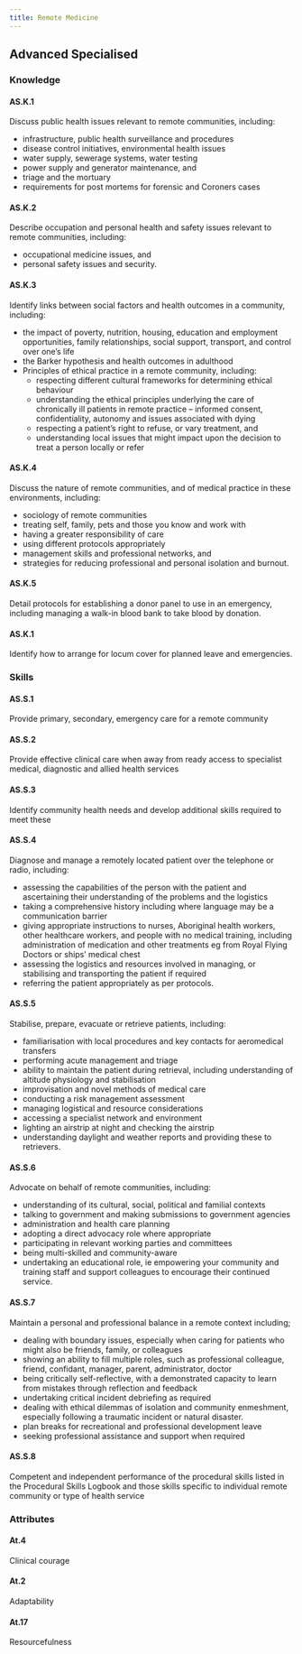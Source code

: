 ```yaml
---
title: Remote Medicine
---
```


## Advanced Specialised

### Knowledge

#### AS.K.1

Discuss public health issues relevant to remote communities, including: 
- infrastructure, public health surveillance and procedures
- disease control initiatives, environmental health issues
- water supply, sewerage systems, water testing
- power supply and generator maintenance, and
- triage and the mortuary
- requirements for post mortems for forensic and Coroners cases 

#### AS.K.2

Describe occupation and personal health and safety issues relevant to remote communities, including:
- occupational medicine issues, and
- personal safety issues and security.

#### AS.K.3

Identify links between social factors and health outcomes in a community, including: 
- the impact of poverty, nutrition, housing, education and employment opportunities, family relationships, social support, transport, and control over one’s life
- the Barker hypothesis and health outcomes in adulthood
- Principles of ethical practice in a remote community, including:
  - respecting different cultural frameworks for determining ethical behaviour
  - understanding the ethical principles underlying the care of chronically ill patients in remote practice – informed consent, confidentiality, autonomy and issues associated with dying
  - respecting a patient’s right to refuse, or vary treatment, and
  - understanding local issues that might impact upon the decision to treat a person locally or refer

#### AS.K.4

Discuss the nature of remote communities, and of medical practice in these environments, including:
- sociology of remote communities
- treating self, family, pets and those you know and work with 
- having a greater responsibility of care
- using different protocols appropriately
- management skills and professional networks, and
- strategies for reducing professional and personal isolation and burnout.

#### AS.K.5

Detail protocols for establishing a donor panel to use in an emergency, including managing a walk-in blood bank to take blood by donation.

#### AS.K.1

Identify how to arrange for locum cover for planned leave and emergencies.

### Skills

#### AS.S.1

Provide primary, secondary, emergency care for a remote community

#### AS.S.2

Provide effective clinical care when away from ready access to specialist medical, diagnostic and allied health services

#### AS.S.3

Identify community health needs and develop additional skills required to meet these

#### AS.S.4

Diagnose and manage a remotely located patient over the telephone or radio, including:
- assessing the capabilities of the person with the patient and ascertaining their understanding of the problems and the logistics 
- taking a comprehensive history including where language may be a communication barrier
- giving appropriate instructions to nurses, Aboriginal health workers, other healthcare workers, and people with no medical training, including administration of medication and other treatments eg from Royal Flying Doctors or ships’ medical chest 
- assessing the logistics and resources involved in managing, or stabilising and transporting the patient if required
- referring the patient appropriately as per protocols.

#### AS.S.5

Stabilise, prepare, evacuate or retrieve patients, including:
- familiarisation with local procedures and key contacts for aeromedical transfers
- performing acute management and triage
- ability to maintain the patient during retrieval, including understanding of altitude physiology and stabilisation
- improvisation and novel methods of medical care
- conducting a risk management assessment
- managing logistical and resource considerations 
- accessing a specialist network and environment
- lighting an airstrip at night and checking the airstrip
- understanding daylight and weather reports and providing these to retrievers.

#### AS.S.6

Advocate on behalf of remote communities, including:
- understanding of its cultural, social, political and familial contexts 
- talking to government and making submissions to government agencies 
- administration and health care planning 
- adopting a direct advocacy role where appropriate
- participating in relevant working parties and committees
- being multi-skilled and community-aware
- undertaking an educational role, ie empowering your community and training staff and support colleagues to encourage their continued service.

#### AS.S.7

Maintain a personal and professional balance in a remote context including;
- dealing with boundary issues, especially when caring for patients who might also be friends, family, or colleagues
- showing an ability to fill multiple roles, such as professional colleague, friend, confidant, manager, parent, administrator, doctor
- being critically self-reflective, with a demonstrated capacity to learn from mistakes through reflection and feedback
- undertaking critical incident debriefing as required
- dealing with ethical dilemmas of isolation and community enmeshment, especially following a traumatic incident or natural disaster. 
- plan breaks for recreational and professional development leave
- seeking professional assistance and support when required

#### AS.S.8

Competent and independent performance of the procedural skills listed in the Procedural Skills Logbook and those skills specific to individual remote community or type of health service

### Attributes

#### At.4

Clinical courage

#### At.2

Adaptability

#### At.17

Resourcefulness
